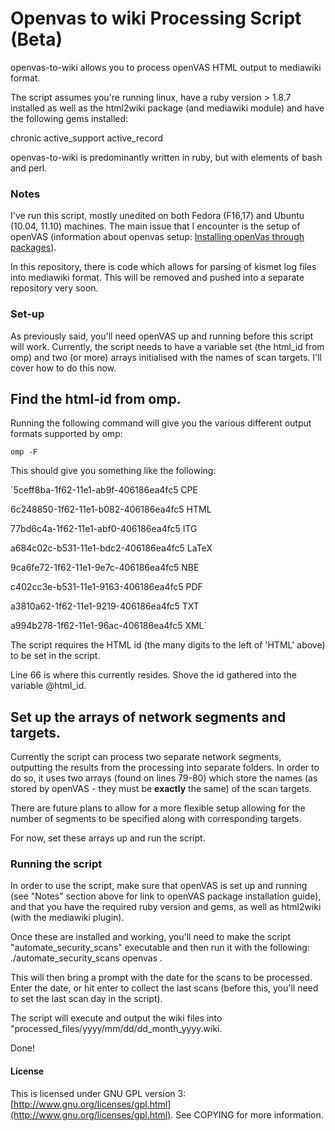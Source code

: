 # Openvas to wiki Processing Script (Beta)

openvas-to-wiki allows you to process openVAS HTML output to mediawiki format.

The script assumes you're running linux, have a ruby version > 1.8.7 installed as well as the html2wiki package (and mediawiki module) and have the following gems installed:

chronic
active_support
active_record

openvas-to-wiki is predominantly written in ruby, but with elements of bash and perl.

### Notes
I've run this script, mostly unedited on both Fedora (F16,17) and Ubuntu (10.04, 11.10) machines.
The main issue that I encounter is the setup of openVAS (information about openvas setup: <a href="http://www.openvas.org/install-packages.html">Installing openVas through packages</a>).

In this repository, there is code which allows for parsing of kismet log files into mediawiki format. This will be removed and pushed into a separate repository very soon.

### Set-up

As previously said, you'll need openVAS up and running before this script will work. Currently, the script needs to have a variable set (the html_id from omp) and two (or more) arrays initialised with the names of scan targets. I'll cover how to do this now.

## Find the html-id from omp.

Running the following command will give you the various different output formats supported by omp:

`omp -F`

This should give you something like the following:

`5ceff8ba-1f62-11e1-ab9f-406186ea4fc5  CPE  

6c248850-1f62-11e1-b082-406186ea4fc5  HTML  

77bd6c4a-1f62-11e1-abf0-406186ea4fc5  ITG  

a684c02c-b531-11e1-bdc2-406186ea4fc5  LaTeX  

9ca6fe72-1f62-11e1-9e7c-406186ea4fc5  NBE  

c402cc3e-b531-11e1-9163-406186ea4fc5  PDF  

a3810a62-1f62-11e1-9219-406186ea4fc5  TXT  

a994b278-1f62-11e1-96ac-406186ea4fc5  XML`

The script requires the HTML id (the many digits to the left of 'HTML' above) to
be set in the script.

Line 66 is where this currently resides. Shove the id gathered into the variable
@html_id.

## Set up the arrays of network segments and targets.

Currently the script can process two separate network segments, outputting the
results from the processing into separate folders. In order to do so, it uses
two arrays (found on lines 79-80) which store the names (as stored by openVAS - they must be **exactly** the same) of the scan targets.

There are future plans to allow for a more flexible setup allowing for the number of segments to be specified along with corresponding targets.

For now, set these arrays up and run the script.

### Running the script

In order to use the script, make sure that openVAS is set up and running (see "Notes" section above for link to openVAS package installation guide), and that you have the required ruby version and gems, as well as html2wiki (with the mediawiki plugin).

Once these are installed and working, you'll need to make the script "automate_security_scans" executable and then run it with the following: ./automate_security_scans openvas .

This will then bring a prompt with the date for the scans to be processed. Enter the date, or hit enter to collect the last scans (before this, you'll need to set the last scan day in the script).

The script will execute and output the wiki files into "processed_files/yyyy/mm/dd/dd_month_yyyy.wiki.

Done!

#### License

This is licensed under GNU GPL version 3: [http://www.gnu.org/licenses/gpl.html](http://www.gnu.org/licenses/gpl.html). See COPYING for more information.
